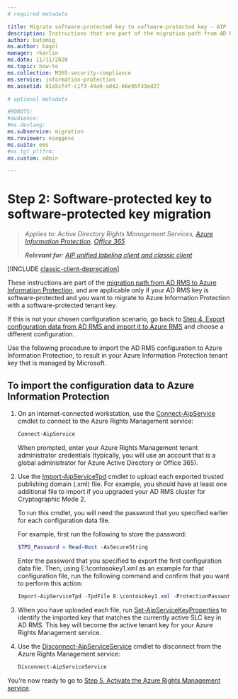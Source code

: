 ```yaml
---
# required metadata

title: Migrate software-protected key to software-protected key - AIP
description: Instructions that are part of the migration path from AD RMS to Azure Information Protection, and are applicable only if your AD RMS key is software-protected and you want to migrate to Azure Information Protection with a software-protected tenant key. 
author: batamig
ms.author: bagol
manager: rkarlin
ms.date: 11/11/2020
ms.topic: how-to
ms.collection: M365-security-compliance
ms.service: information-protection
ms.assetid: 81a5cf4f-c1f3-44a9-ad42-66e95f33ed27

# optional metadata

#ROBOTS:
#audience:
#ms.devlang:
ms.subservice: migration
ms.reviewer: esaggese
ms.suite: ems
#ms.tgt_pltfrm:
ms.custom: admin

---
```



# Step 2: Software-protected key to software-protected key migration

>**Applies to*: Active Directory Rights Management Services, [Azure Information Protection](https://azure.microsoft.com/pricing/details/information-protection), [Office 365](https://download.microsoft.com/download/E/C/F/ECF42E71-4EC0-48FF-AA00-577AC14D5B5C/Azure_Information_Protection_licensing_datasheet_EN-US.pdf)*
>
>***Relevant for**: [AIP unified labeling client and classic client](faqs.md#whats-the-difference-between-the-azure-information-protection-classic-and-unified-labeling-clients)*

[!INCLUDE [classic-client-deprecation](includes/classic-client-deprecation.md)]


These instructions are part of the [migration path from AD RMS to Azure Information Protection](migrate-from-ad-rms-to-azure-rms.md), and are applicable only if your AD RMS key is software-protected and you want to migrate to Azure Information Protection with a software-protected tenant key. 

If this is not your chosen configuration scenario, go back to [Step 4. Export configuration data from AD RMS and import it to Azure RMS](migrate-from-ad-rms-phase2.md#step-4-export-configuration-data-from-ad-rms-and-import-it-to-azure-information-protection) and choose a different configuration.

Use the following procedure to import the AD RMS configuration to Azure Information Protection, to result in your Azure Information Protection tenant key that is managed by Microsoft.

## To import the configuration data to Azure Information Protection

1. On an internet-connected workstation, use the [Connect-AipService](/powershell/module/aipservice/connect-aipservice) cmdlet to connect to the Azure Rights Management service:

    ```PowerShell
    Connect-AipService
    ```
    
    When prompted, enter your Azure Rights Management tenant administrator credentials (typically, you will use an account that is a global administrator for Azure Active Directory or Office 365).

2. Use the [Import-AipServiceTpd](/powershell/module/aipservice/import-aipservicetpd) cmdlet to upload each exported trusted publishing domain (.xml) file. For example, you should have at least one additional file to import if you upgraded your AD RMS cluster for Cryptographic Mode 2. 
    
    To run this cmdlet, you will need the password that you specified earlier for each configuration data file. 
    
    For example, first run the following to store the password:
    
    ```PowerShell
	$TPD_Password = Read-Host -AsSecureString
    ```

    Enter the password that you specified to export the first configuration data file. Then, using E:\contosokey1.xml as an example for that configuration file, run the following command and confirm that you want to perform this action:

    ```PowerShell
    Import-AipServiceTpd -TpdFile E:\contosokey1.xml -ProtectionPassword $TPD_Password -Verbose
    ```
    
3. When you have uploaded each file, run [Set-AipServiceKeyProperties](/powershell/module/aipservice/set-aipservicekeyproperties) to identify the imported key that matches the currently active SLC key in AD RMS. This key will become the active tenant key for your Azure Rights Management service.

4.  Use the [Disconnect-AipServiceService](/powershell/module/aipservice/disconnect-aipservice) cmdlet to disconnect from the Azure Rights Management service:

    ```PowerShell
    Disconnect-AipServiceService
    ```

You’re now ready to go to [Step 5. Activate the Azure Rights Management service](migrate-from-ad-rms-phase2.md#step-5-activate-the-azure-rights-management-service).


